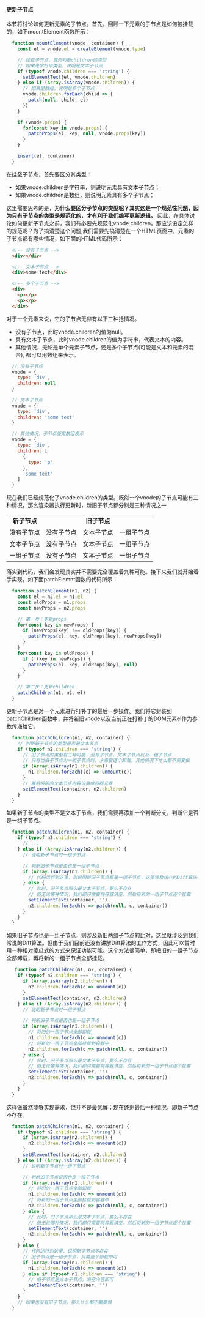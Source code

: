 #### 更新子节点

本节将讨论如何更新元素的子节点。首先，回顾一下元素的子节点是如何被挂载的，如下mountElement函数所示：

```javascript
  function mountElement(vnode, container) {
    const el = vnode.el = createElement(vnode.type)

    // 挂载子节点，首先判断children的类型
    // 如果是字符串类型，说明是文本子节点
    if (typeof vnode.children === 'string') {
      setElementText(el, vnode.children)
    } else if (Array.isArray(vnode.children)) {
      // 如果是数组，说明是多个子节点
      vnode.children.forEach(child => {
        patch(null, child, el)
      })
    }

    if (vnode.props) {
      for(const key in vnode.props) {
        patchProps(el, key, null, vnode.props[key])
      }
    }

    insert(el, container)
  }
```

在挂载子节点，首先要区分其类型：
  
- 如果vnode.children是字符串，则说明元素具有文本子节点；
- 如果vnode.children是数组，则说明元素具有多个子节点；
  
这里需要思考的是，__为什么要区分子节点的类型呢？其实这是一个规范性问题，因为只有子节点的类型是规范化的，才有利于我们编写更新逻辑。__ 因此，在具体讨论如何更新子节点之前，我们有必要先规范化vnode.children。那应该设定怎样的规范呢？为了搞清楚这个问题,我们需要先搞清楚在一个HTML页面中，元素的子节点都有哪些情况，如下面的HTML代码所示：

```html
  <!-- 没有子节点 -->
  <div></div>

  <!-- 文本子节点 -->
  <div>some text</div>

  <!-- 多个子节点 -->
  <div>
    <p></p>
    <p></p>
  </div>
```

对于一个元素来说，它的子节点无非有以下三种抢情况。

- 没有子节点，此时vnode.children的值为null。
- 具有文本子节点，此时vnode.children的值为字符串，代表文本的内容。
- 其他情况，无论是单个元素子节点，还是多个子节点(可能是文本和元素的混合), 都可以用数组来表示。

```javascript
  // 没有子节点
  vnode = {
    type: 'div',
    children: null
  }

  // 文本子节点
  vnode = {
    type: 'div',
    children: 'some text'
  }

  // 其他情况，子节点使用数组表示
  vnode = {
    type: 'div',
    children: [
      {
        type: 'p'
      },
      'some text'
    ]
  }
```

现在我们已经规范化了vnode.children的类型。既然一个vnode的子节点可能有三种情况，那么渲染器执行更新时，新旧子节点都分别是三种情况之一

<table style="text-align:center;">
  <tr>
    <td style="font-weight: bold;">新子节点</td>
    <td colspan="3" style="font-weight: bold;">旧子节点</td>
  </tr>
  <tr>
    <td>没有子节点</td>
    <td>没有子节点</td>
    <td>文本子节点</td>
    <td>一组子节点</td>
  </tr>
  <tr>
    <td>文本子节点</td>
    <td>没有子节点</td>
    <td>文本子节点</td>
    <td>一组子节点</td>
  </tr>
  <tr>
    <td>一组子节点</td>
    <td>没有子节点</td>
    <td>文本子节点</td>
    <td>一组子节点</td>
  </tr>
</table>

落实到代码，我们会发现其实并不需要完全覆盖着九种可能。接下来我们就开始着手实现，如下面patchElemnt函数的代码所示：

```javascript
  function patchElement(n1, n2) {
    const el = n2.el = n1.el
    const oldProps = n1.props
    const newProps = n2.props

    // 第一步：更新props
    for(const key in newProps) {
      if (newProps[key] !== oldProps[key]) {
        patchProps(el, key, oldProps[key], newProps[key])
      }
    }
    for(const key in oldProps) {
      if (!(key in newProps)) {
        patchProps(el, key, oldProps[key], null)
      }
    }

    // 第二步：更新children
    patchChildren(n1, n2, el)
  }
```

更新子节点是对一个元素进行打补丁的最后一步操作。我们将它封装到patchChildren函数中，并将新旧vnode以及当前正在打补丁的DOM元素el作为参数传递给它。

```javascript
  function patchChildren(n1, n2, container) {
    // 判断新子节点的类型是否是文本节点
    if (typeof n2.children === 'string') {
      // 旧子节点的类型有三种可能：没有子节点、文本子节点以及一组子节点
      // 只有当旧子节点为一组子节点时，才需要逐个卸载，其他情况下什么都不需要做
      if (Array.isArray(n1.children)) {
        n1.children.forEach((c) => unmount(c))
      }
      // 最后将新的文本节点内容设置给容器元素
      setElementText(container, n2.children)
    }
  }
```

如果新子节点的类型不是文本子节点，我们需要再添加一个判断分支，判断它是否是一组子节点。

```javascript
  function patchChildren(n1, n2, container) {
    if (typeof n2.children === 'string') {
      // ...
    } else if (Array.isArray(n2.children)) {
      // 说明新子节点时一组子节点

      // 判断旧子节点是否也是一组子节点
      if (Array.isArray(n1.children)) {
        // 代码运行到这里，则说明新旧子节点都是一组子节点，这里涉及核心的Diff算法
      } else {
        // 此时，旧子节点那么是文本子节点，要么不存在
        // 但无论哪种情况，我们都只需要将容器清空，然后将新的一组子节点逐个挂载
        setElementText(container, '')
        n2.children.forEach(v => patch(null, c, container))
      }
    }
  }
```

如果旧子节点也是一组子节点，则涉及新旧两组子节点的比对，这里就涉及到我们常说的Diff算法。但由于我们目前还没有讲解Diff算法的工作方式，因此可以暂时用一种相对傻瓜式的方式来保证功能可能。这个方法很简单，即把旧的一组子节点全部卸载，再将新的一组子节点全部挂载。

```javascript
   function patchChildren(n1, n2, container) {
    if (typeof n2.children === 'string') {
      if (Array.isArray(n2.children)) {
        n2.children.forEach(c => unmount(c))
      }
      setElementText(container, n2.children)
    } else if (Array.isArray(n2.children)) {
      // 说明新子节点时一组子节点

      // 判断旧子节点是否也是一组子节点
      if (Array.isArray(n1.children)) {
        // 将旧的一组子节点全部卸载
        n1.children.forEach(c => unmount(c))
        // 将新的一组子节点全部挂载到容器中
        n2.children.forEach(c => patch(null, c, container))
      } else {
        // 此时，旧子节点那么是文本子节点，要么不存在
        // 但无论哪种情况，我们都只需要将容器清空，然后将新的一组子节点逐个挂载
        setElementText(container, '')
        n2.children.forEach(v => patch(null, c, container))
      }
    }
  }
```

这样做虽然能够实现需求，但并不是最优解；现在还剩最后一种情况，即新子节点不存在。

```javascript
  function patchChildren(n1, n2, container) {
    if (typeof n2.children === 'string') {
      if (Array.isArray(n2.children)) {
        n2.children.forEach(c => unmount(c))
      }
      setElementText(container, n2.children)
    } else if (Array.isArray(n2.children)) {
      // 说明新子节点时一组子节点

      // 判断旧子节点是否也是一组子节点
      if (Array.isArray(n1.children)) {
        // 将旧的一组子节点全部卸载
        n1.children.forEach(c => unmount(c))
        // 将新的一组子节点全部挂载到容器中
        n2.children.forEach(c => patch(null, c, container))
      } else {
        // 此时，旧子节点那么是文本子节点，要么不存在
        // 但无论哪种情况，我们都只需要将容器清空，然后将新的一组子节点逐个挂载
        setElementText(container, '')
        n2.children.forEach(v => patch(null, c, container))
      }
    } else {
      // 代码运行到这里，说明新子节点不存在
      // 旧子节点是一组子节点，只需逐个卸载即可
      if (Array.isArray(n1.children)) {
        n1.children.forEach(c => unmount(c))
      } else if (typeof n1.children === 'string') {
        // 旧子节点是文本子节点，清空内容即可
        setElementText(container, '')
      }
    }
    // 如果也没有旧子节点，那么什么都不需要做
  }
```